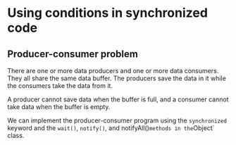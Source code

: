 # Using conditions in synchronized code

## Producer-consumer problem

There are one or more data producers and one or more data consumers. They all share the same data buffer. The producers save the data in it while the consumers take the data from it.

A producer cannot save data when the buffer is full, and a consumer cannot take data when the buffer is empty.

We can implement the producer-consumer program using the `synchronized` keyword and the `wait()`, `notify()`, and notifyAll()` methods in the `Object` class.
